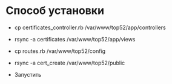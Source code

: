 # Способ установки

- cp certificates_controller.rb /var/www/top52/app/controllers

- rsync -a certificates /var/www/top52/app/views

- cp routes.rb /var/www/top52/config

- rsync -a cert_create /var/www/top52/public

- Запустить
